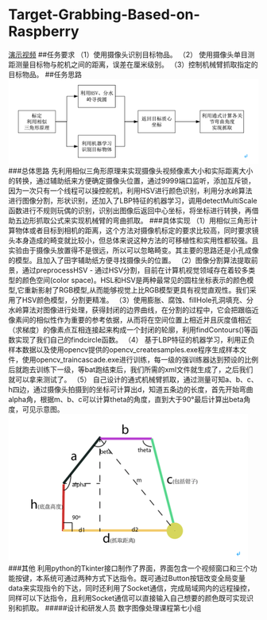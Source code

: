 # Target-Grabbing-Based-on-Raspberry
[演示视频](https://github.com/Forrest554/Target-Grabbing-Based-on-Raspberry/blob/master/image/Demonstration.mp4)
##任务要求
（1）使用摄像头识别目标物品。
（2） 使用摄像头单目测距测量目标物与舵机之间的距离，误差在厘米级别。
（3）控制机械臂抓取指定的目标物品。
##任务思路
![blockchain](https://github.com/Forrest554/Target-Grabbing-Based-on-Raspberry/blob/master/image/mind.png?raw=true)
###总体思路
先利用相似三角形原理来实现摄像头视频像素大小和实际距离大小的转换，通过辅助纸来方便确定摄像头位置，通过9999端口监听，添加互斥锁，因为一次只有一个线程可以操控舵机，利用HSV进行颜色识别，利用分水岭算法进行图像分割，形状识别，还加入了LBP特征的机器学习，调用detectMultiScale函数进行不规则玩偶的识别，识别出图像后返回中心坐标，将坐标进行转换，再借助五边形抓取公式来实现机械臂的弯曲抓取。
###具体实现
（1）用相似三角形计算物体或者目标到相机的距离，这个方法对摄像机标定的要求比较高，同时要求镜头本身造成的畸变就比较小，但总体来说这种方法的可移植性和实用性都较强。且实验由于摄像头放置得不是很远，所以可以忽略畸变。其主要的思路还是小孔成像的模型。且加入了田字辅助纸方便寻找摄像头的位置。
（2）图像分割算法提取前景，通过preprocessHSV - 通过HSV分割，目前在计算机视觉领域存在着较多类型的颜色空间(color space)。HSL和HSV是两种最常见的圆柱坐标表示的颜色模型,它重新影射了RGB模型,从而能够视觉上比RGB模型更具有视觉直观性。我们采用了HSV颜色模型，分割更精准。
（3）使用膨胀、腐蚀、fillHole孔洞填充、分水岭算法对图像进行处理，获得封闭的边界曲线，在分割的过程中，它会把跟临近像素间的相似性作为重要的参考依据，从而将在空间位置上相近并且灰度值相近（求梯度）的像素点互相连接起来构成一个封闭的轮廓，利用findContours()等函数实现了我们自己的findcircle函数。
（4） 基于LBP特征的机器学习，利用正负样本数据以及使用opencv提供的opencv_createsamples.exe程序生成样本文件，使用opencv_traincascade.exe进行训练，每一级的强训练器达到预设的比例后就跑去训练下一级，等bat跑结束后，我们所需的xml文件就生成了，之后我们就可以拿来测试了。
（5） 自己设计的通式机械臂抓取，通过测量可知a、b、c、h四边，通过摄像头拍摄到的坐标可计算出d，知道五条边的长度，首先开始弯曲alpha角，根据m、b、c可以计算theta的角度，直到大于90°最后计算出beta角度，可见示意图。
![blockchain](https://github.com/Forrest554/Target-Grabbing-Based-on-Raspberry/blob/master/image/arm_demonstration.png?raw=true)
###其他
利用python的Tkinter接口制作了界面，界面包含一个视频窗口和三个功能按键，本系统可通过两种方式下达指令。既可通过Button按钮改变全局变量data来实现指令的下达，同时还利用了Socket通信，完成局域网内的远程操控，同样可以下达指令，且利用Socket通信可以直接输入自己想要的颜色既可实现识别和抓取。
#####设计和研发人员
数字图像处理课程第七小组
